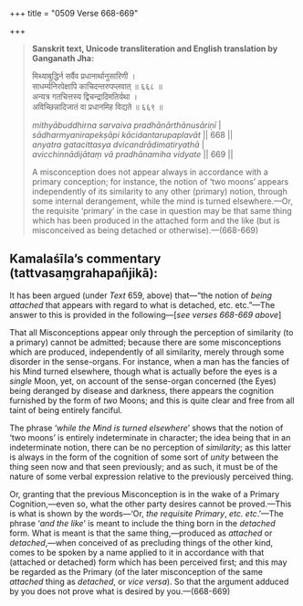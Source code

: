 +++
title = "0509 Verse 668-669"

+++
> **Sanskrit text, Unicode transliteration and English translation by Ganganath Jha:** 
>
> मिथ्याबुद्धिर्न सर्वैव प्रधानार्थानुसारिणी ।  
> साधर्म्यनिरपेक्षापि काचिदन्तरुपप्लवात् ॥ ६६८ ॥  
> अन्यत्र गतचित्तस्य द्विचन्द्रादिमतिर्यथा ।  
> अविच्छिन्नादिजातं वा प्रधानमिह विद्यते ॥ ६६९ ॥ 
>
> *mithyābuddhirna sarvaiva pradhānārthānusāriṇī* \|  
> *sādharmyanirapekṣāpi kācidantarupaplavāt* \|\| 668 \|\|  
> *anyatra gatacittasya dvicandrādimatiryathā* \|  
> *avicchinnādijātaṃ vā pradhānamiha vidyate* \|\| 669 \|\| 
>
> A misconception does not appear always in accordance with a primary conception; for instance, the notion of ‘two moons’ appears independently of its similarity to any other (primary) notion, through some internal derangement, while the mind is turned elsewhere.—Or, the requisite ‘primary’ in the case in question may be that same thing which has been produced in the attached form and the like (but is misconceived as being detached or otherwise).—(668-669)



## Kamalaśīla’s commentary (tattvasaṃgrahapañjikā):

It has been argued (under *Text* 659, above) that—“the notion of *being attached* that appears with regard to what is detached, etc. etc.”—The answer to this is provided in the following—[*see verses 668-669 above*]

That all Misconceptions appear only through the perception of similarity (to a primary) cannot be admitted; because there are some misconceptions which are produced, independently of all similarity, merely through some disorder in the sense-organs. For instance, when a man has the fancies of his Mind turned elsewhere, though what is actually before the eyes is a *single* Moon, yet, on account of the sense-organ concerned (the Eyes) being deranged by disease and darkness, there appears the cognition furnished by the form of *two* Moons; and this is quite clear and free from all taint of being entirely fanciful.

The phrase ‘*while the Mind is turned elsewhere*’ shows that the notion of ‘two moons’ is entirely indeterminate in character; the idea being that in an indeterminate notion, there can be no perception of *similarity*; as this latter is always in the form of the cognition of some sort of *unity* between the thing seen now and that seen previously; and as such, it must be of the nature of some verbal expression relative to the previously perceived thing.

Or, granting that the previous Misconception is in the wake of a Primary Cognition,—even so, what the other party desires cannot be proved.—This is what is shown by the words—‘Or, *the requisite Primary*, *etc. etc*.’—The phrase ‘*and the like*’ is meant to include the thing born in the *detached* form. What is meant is that the same thing,—produced as *attached* or *detached*,—when conceived of as precluding things of the other kind, comes to be spoken by a name applied to it in accordance with that (attached or detached) form which has been perceived first; and this may be regarded as the Primary (of the later misconception of the same *attached* thing as *detached*, or *vice versa*). So that the argument adduced by you does not prove what is desired by you.—(668-669)


